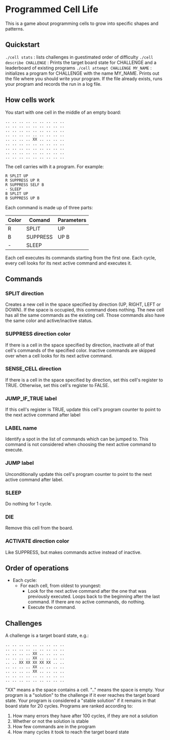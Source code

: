 # Programmed Cell Life

This is a game about programming cells to grow into specific shapes and patterns.

## Quickstart

`./cell stats` : lists challenges in guestimated order of difficulty
`./cell describe CHALLENGE` : Prints the target board state for CHALLENGE and a leaderboard of existing programs
`./cell attempt CHALLENGE MY_NAME` : initializes a program for CHALLENGE with the name MY_NAME. Prints out the file where you should write your program. If the file already exists, runs your program and records the run in a log file.

## How cells work

You start with one cell in the middle of an empty board:
```
.. .. .. .. .. .. .. .. .. 
.. .. .. .. .. .. .. .. .. 
.. .. .. .. .. .. .. .. .. 
.. .. .. .. .. .. .. .. .. 
.. .. .. .. XX .. .. .. .. 
.. .. .. .. .. .. .. .. .. 
.. .. .. .. .. .. .. .. .. 
.. .. .. .. .. .. .. .. .. 
.. .. .. .. .. .. .. .. ..
```

The cell carries with it a program. For example:
```
R SPLIT UP
R SUPPRESS UP R
R SUPPRESS SELF B
- SLEEP
B SPLIT UP
B SUPPRESS UP B
```

Each command is made up of three parts:

| Color  | Comand   | Parameters |
| ------ | -------  | ---------- |
| R      | SPLIT    | UP         |
| B      | SUPPRESS | UP B       |
| -      | SLEEP    |            |

Each cell executes its commands starting from the first one. Each cycle, every cell looks for its next active command and executes it.

## Commands
### SPLIT direction
Creates a new cell in the space specified by direction (UP, RIGHT, LEFT or DOWN). If the space is occupied, this command does nothing. The new cell has all the same commands as the existing cell. Those commands also have the same color and active/inactive status.

### SUPPRESS direction color
If there is a cell in the space specified by direction, inactivate all of that cell's commands of the specified color. Inactive commands are skipped over when a cell looks for its next active command.

### SENSE_CELL direction
If there is a cell in the space specified by direction, set this cell's register to TRUE. Otherwise, set this cell's register to FALSE.

### JUMP_IF_TRUE label
If this cell's register is TRUE, update this cell's program counter to point to the next active command after label

### LABEL name
Identify a spot in the list of commands which can be jumped to. This command is not considered when choosing the next active command to execute.

### JUMP label
Unconditionally update this cell's program counter to point to the next active command after label.

### SLEEP
Do nothing for 1 cycle.

### DIE
Remove this cell from the board.

### ACTIVATE direction color
Like SUPPRESS, but makes commands active instead of inactive.

## Order of operations
- Each cycle:
  - For each cell, from oldest to youngest:
    - Look for the next active command after the one that was previously executed. Loops back to the beginning after the last command. If there are no active commands, do nothing.
    - Execute the command.

## Challenges

A challenge is a target board state, e.g.:
```
.. .. .. .. .. .. .. .. .. 
.. .. .. .. .. .. .. .. .. 
.. .. .. .. XX .. .. .. .. 
.. .. .. .. XX .. .. .. .. 
.. .. XX XX XX XX XX .. .. 
.. .. .. .. XX .. .. .. .. 
.. .. .. .. XX .. .. .. .. 
.. .. .. .. .. .. .. .. .. 
.. .. .. .. .. .. .. .. ..
```

"XX" means a the space contains a cell. ".." means the space is empty. Your program is a "solution" to the challenge if it ever reaches the target board state. Your program is considered a "stable solution" if it remains in that board state for 20 cycles. Programs are ranked according to:
1. How many errors they have after 100 cycles, if they are not a solution
2. Whether or not the solution is stable
3. How few commands are in the program
4. How many cycles it took to reach the target board state
